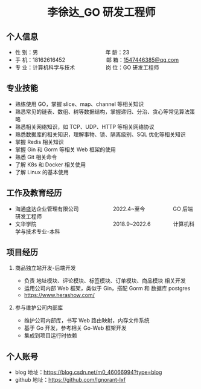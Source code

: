  <center>
     <h1>李徐达_GO 研发工程师</h1>
 </center>

## 个人信息

* 性 别：男&emsp;&emsp;&emsp;&emsp;&emsp;&emsp;&emsp;&emsp;&emsp;&emsp;&emsp;&emsp; &ensp;年 龄：23
* 手 机：18162616452 &emsp;&emsp;&emsp;&emsp;&emsp;&emsp;&emsp;&ensp;邮 箱：1547446385@qq.com
* 专 业：计算机科学与技术 &emsp;&emsp;&emsp;&emsp; &emsp; 岗 位：GO 研发工程师

## 专业技能

* 熟练使用 GO，掌握 slice、map、channel 等相关知识
* 熟悉常见的链表、数组、树等数据结构，掌握递归、分治、贪心等常见算法策略
* 熟悉相关网络知识，如 TCP、UDP、HTTP 等相关网络协议
* 熟悉数据库的相关知识，理解事物、锁、隔离级别、SQL 优化等相关知识
* 掌握 Redis 相关知识
* 掌握 Gin 和 Gorm 等相关 Web 框架的使用
* 熟悉 Git 相关命令
* 了解 K8s 和 Docker 相关使用
* 了解 Linux 的基本使用

## 工作及教育经历

* 海通盛达企业管理有限公司&emsp;&emsp;&emsp;&emsp;&emsp;&emsp;&ensp;2022.4~至今&emsp;&emsp;&emsp;&emsp;&emsp; GO 后端研发工程师
* 文华学院&emsp;&emsp;&emsp;&emsp;&emsp;&emsp;&emsp;&emsp;&emsp;&emsp;&emsp;&emsp;&emsp;&emsp;&ensp;2018.9~2022.6&emsp;&emsp;&emsp;&emsp; 计算机科学与技术专业-本科



## 项目经历

1. 商品独立站开发-后端开发
    * 负责 地址模块、评论模块、标签模块、订单模块、商品模块 相关开发
    * 运用公司内部 Web 框架，类似于 Gin，搭配 Gorm 和 数据库 postgres
    * https://www.herashow.com/

2. 参与维护公司内部库
    * 维护公司内部库，书写 Web 路由映射，内存文件系统
    * 基于 Go 开发，参考相关 Go-Web 框架开发
    * 集成到项目运行时依赖

## 个人账号
* blog 地址：https://blog.csdn.net/m0_46066994?type=blog
* github 地址：https://github.com/Ignorant-lxf
